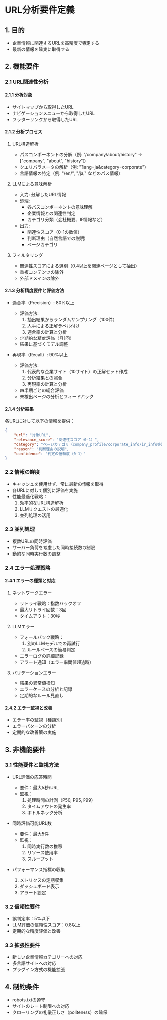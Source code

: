 # URL分析要件定義

## 1. 目的
- 企業情報に関連するURLを高精度で特定する
- 最新の情報を確実に取得する

## 2. 機能要件

### 2.1 URL関連性分析
#### 2.1.1 分析対象
- サイトマップから取得したURL
- ナビゲーションメニューから取得したURL
- フッターリンクから取得したURL

#### 2.1.2 分析プロセス
1. URL構造解析
   - パスコンポーネントの分解（例: "/company/about/history" → ["company", "about", "history"]）
   - クエリパラメータの解析（例: "?lang=ja&category=corporate"）
   - 言語情報の特定（例: "/en/", "/ja/" などのパス情報）

2. LLMによる意味解析
   - 入力: 分解したURL情報
   - 処理: 
     - 各パスコンポーネントの意味理解
     - 企業情報との関連性判定
     - カテゴリ分類（会社概要、IR情報など）
   - 出力:
     - 関連性スコア（0-1の数値）
     - 判断理由（自然言語での説明）
     - ページカテゴリ

3. フィルタリング
   - 関連性スコアによる選別（0.4以上を関連ページとして抽出）
   - 重複コンテンツの除外
   - 外部ドメインの除外

#### 2.1.3 分析精度要件と評価方法
- 適合率（Precision）: 80%以上
  - 評価方法: 
    1. 抽出結果からランダムサンプリング（100件）
    2. 人手による正解ラベル付け
    3. 適合率の計算と分析
  - 定期的な精度評価（月1回）
  - 結果に基づくモデル調整

- 再現率（Recall）: 90%以上
  - 評価方法:
    1. 代表的な企業サイト（10サイト）の正解セット作成
    2. 分析結果との照合
    3. 再現率の計算と分析
  - 四半期ごとの総合評価
  - 未検出ページの分析とフィードバック

#### 2.1.4 分析結果
各URLに対して以下の情報を提供：
```json
{
    "url": "対象URL",
    "relevance_score": "関連性スコア（0-1）",
    "category": "ページカテゴリ（company_profile/corporate_info/ir_info等）",
    "reason": "判断理由の説明",
    "confidence": "判定の信頼度（0-1）"
}
```

### 2.2 情報の鮮度
- キャッシュを使用せず、常に最新の情報を取得
- 各URLに対して個別に評価を実施
- 性能最適化戦略：
  1. 効率的なURL構造解析
  2. LLMリクエストの最適化
  3. 並列処理の活用

### 2.3 並列処理
- 複数URLの同時評価
- サーバー負荷を考慮した同時接続数の制限
- 動的な同時実行数の調整

### 2.4 エラー処理戦略
#### 2.4.1 エラーの種類と対応
1. ネットワークエラー
   - リトライ戦略：指数バックオフ
   - 最大リトライ回数：3回
   - タイムアウト：30秒

2. LLMエラー
   - フォールバック戦略：
     1. 別のLLMモデルでの再試行
     2. ルールベースの簡易判定
   - エラーログの詳細記録
   - アラート通知（エラー率閾値超過時）

3. バリデーションエラー
   - 結果の異常値検知
   - エラーケースの分析と記録
   - 定期的なルール見直し

#### 2.4.2 エラー監視と改善
- エラー率の監視（種類別）
- エラーパターンの分析
- 定期的な改善策の実施

## 3. 非機能要件

### 3.1 性能要件と監視方法
- URL評価の応答時間
  - 要件：最大5秒/URL
  - 監視：
    1. 処理時間の計測（P50, P95, P99）
    2. タイムアウトの発生率
    3. ボトルネック分析

- 同時評価可能URL数
  - 要件：最大5件
  - 監視：
    1. 同時実行数の推移
    2. リソース使用率
    3. スループット

- パフォーマンス指標の収集
  1. メトリクスの定期収集
  2. ダッシュボード表示
  3. アラート設定

### 3.2 信頼性要件
- 誤判定率：5%以下
- LLM評価の信頼性スコア：0.8以上
- 定期的な精度評価と改善

### 3.3 拡張性要件
- 新しい企業情報カテゴリーへの対応
- 多言語サイトへの対応
- プラグイン方式の機能拡張

## 4. 制約条件
- robots.txtの遵守
- サイトのレート制限への対応
- クローリングの礼儀正しさ（politeness）の確保 